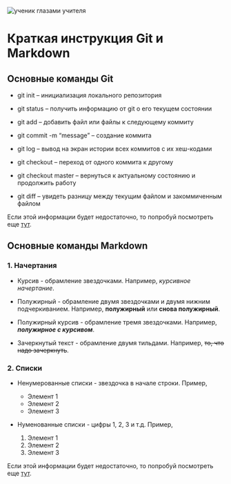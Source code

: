 ![ученик глазами учителя](Homo.png)

# Краткая инструкция Git и Markdown

## Основные команды Git

* git init – инициализация локального репозитория

* git status – получить информацию от git о его текущем состоянии

* git add – добавить файл или файлы к следующему коммиту

* git commit -m “message” – создание коммита

* git log – вывод на экран истории всех коммитов с их хеш-кодами

* git checkout – переход от одного коммита к другому

* git checkout master – вернуться к актуальному состоянию и продолжить работу

* git diff – увидеть разницу между текущим файлом и закоммиченным файлом

Если этой информации будет недостаточно, то попробуй посмотреть еще [тут](https://clck.ru/VV4BR "Команды gita").

## Основные команды Markdown

### 1. Начертания

* Курсив - обрамление звездочками. Например, *курсивное начертание*.

* Полужирный - обрамление двумя звездочками  и двумя нижним подчеркиванием. Например, **полужирный** или __снова полужирный__.

* Полужирный курсив - обрамление тремя звездочками. Например, ***полужирное с курсивом***.

* Зачеркнутый текст - обрамление двумя тильдами. Например, ~~то, что надо зачеркнуть~~.

### 2. Списки

* Ненумерованные списки - звездочка в начале строки. Пример, 
  * Элемент 1
  * Элемент 2
  * Элемент 3

* Нуменованные списки - цифры 1, 2, 3 и т.д. Пример,
  1. Элемент 1
  2. Элемент 2
  3. Элемент 3

Если этой информации будет недостаточно, то попробуй посмотреть еще [тут](https://inlnk.ru/xvnZRG "Команды MD").